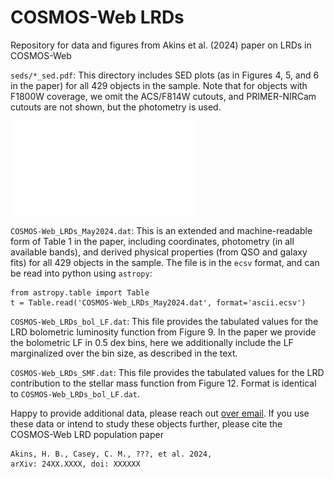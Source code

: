 # COSMOS-Web LRDs
Repository for data and figures from Akins et al. (2024) paper on LRDs in COSMOS-Web

`seds/*_sed.pdf`: This directory includes SED plots (as in Figures 4, 5, and 6 in the paper) for all 429 objects in the sample. Note that for objects with F1800W coverage, we omit the ACS/F814W cutouts, and PRIMER-NIRCam cutouts are not shown, but the photometry is used. 

![plot](./seds/100652_sed.pdf)

`COSMOS-Web_LRDs_May2024.dat`: This is an extended and machine-readable form of Table 1 in the paper, including coordinates, photometry (in all available bands), and derived physical properties (from QSO and galaxy fits) for all 429 objects in the sample. The file is in the `ecsv` format, and can be read into python using `astropy`: 
```
from astropy.table import Table
t = Table.read('COSMOS-Web_LRDs_May2024.dat', format='ascii.ecsv')
```

`COSMOS-Web_LRDs_bol_LF.dat`: This file provides the tabulated values for the LRD bolometric luminosity function from Figure 9. In the paper we provide the bolometric LF in 0.5 dex bins, here we additionally include the LF marginalized over the bin size, as described in the text. 


`COSMOS-Web_LRDs_SMF.dat`: This file provides the tabulated values for the LRD contribution to the stellar mass function from Figure 12. Format is identical to `COSMOS-Web_LRDs_bol_LF.dat`.  




Happy to provide additional data, please reach out [over email](mailto:hollis.akins@gmail.com). 
If you use these data or intend to study these objects further, please cite the COSMOS-Web LRD population paper
```
Akins, H. B., Casey, C. M., ???, et al. 2024,
arXiv: 24XX.XXXX, doi: XXXXXX
```
